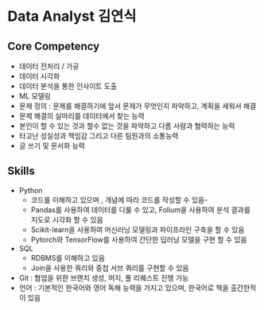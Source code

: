 # Data Analyst 김연식

## Core Competency

- 데이터 전처리 / 가공
- 데이터 시각화
- 데이터 분석을 통한 인사이트 도출
- ML 모델링
- 문제 정의 : 문제를 해결하기에 앞서 문제가 무엇인지 파악하고, 계획을 세워서 해결
- 문제 해결의 실마리를 데이터에서 찾는 능력
- 본인이 할 수 있는 것과 할수 없는 것을 파악하고 다름 사람과 협력하는 능력
- 타고난 성실성과 책임감 그리고 다른 팀원과의 소통능력
- 글 쓰기 및 문서화 능력


## Skills

- Python
    - 코드를 이해하고 있으며 , 개념에 따라 코드를 작성할 수 있음-
    - Pandas를 사용하여 데이터를 다룰 수 있고, Folium을 사용하여 분석 결과를 지도로 시각화 할 수 있음
    - Scikit-learn을 사용하여 머신러닝 모델링과 파이프라인 구축을 할 수 있음
    - Pytorch와 TensorFlow를 사용하여 간단한 딥러닝 모델을 구현 할 수 있음
- SQL
    - RDBMS를 이해하고 있음
    - Join을 사용한 쿼리와 중첩 서브 쿼리를 구현할 수 있음
- Git : 협업을 위한 브랜치 생성, 머지, 풀 리퀘스트 진행 가능
- 언어 : 기본적인 한국어와 영어 독해 능력을 가지고 있으며, 한국어로 책을 출간한적이 있음

